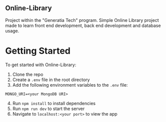 ## Online-Library
Project within the "Generatia Tech" program.
Simple Online Library project made to learn front end development, back end development and database usage.

# Getting Started
To get started with Online-Library:
1. Clone the repo
2. Create a `.env` file in the root directory
3. Add the following environment variables to the `.env` file:
```
MONGO_URI=<your MongoDB URI>

```
4. Run `npm install` to install dependencies
5. Run `npm run dev` to start the server
6. Navigate to `localhost:<your port>` to view the app

